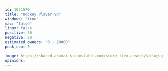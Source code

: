 ```yaml
---
id: 1051570
title: "Hockey Player VR"
windows: "true"
mac: "false"
linux: false
positive: 30
negative: 20
estimated_owners: "0 - 20000"
peak_ccu: 0

image: https://shared.akamai.steamstatic.com/store_item_assets/steam/apps/1051570/header.jpg?t=1580686724
opinions:
---
```

